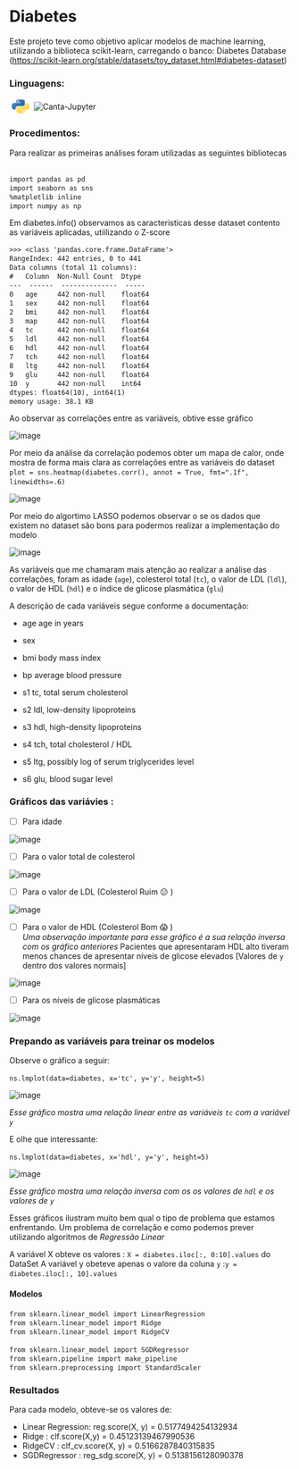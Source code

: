 # Diabetes

Este projeto teve como objetivo aplicar modelos de machine learning, utilizando a biblioteca scikit-learn, carregando o banco: Diabetes Database (https://scikit-learn.org/stable/datasets/toy_dataset.html#diabetes-dataset)
 
### Linguagens:

<div>
  <img align="center" alt="Canta-Python" height="30" width="40" src="https://raw.githubusercontent.com/devicons/devicon/master/icons/python/python-original.svg" />
  <img align="center" alt="Canta-Jupyter" height="30" width="40" src="https://devicons.railway.app/i/jupyter.svg" />
<div />

### Procedimentos:

Para realizar as primeiras análises foram utilizadas as seguintes bibliotecas

 ```
 
 import pandas as pd
 import seaborn as sns
 %matplotlib inline
 import numpy as np
 
 ```
 
 Em diabetes.info() observamos as caracteristicas desse dataset contento as variáveis aplicadas, utiilizando o Z-score
 
 ```
 >>> <class 'pandas.core.frame.DataFrame'>
RangeIndex: 442 entries, 0 to 441
Data columns (total 11 columns):
 #   Column  Non-Null Count  Dtype  
---  ------  --------------  -----  
 0   age     442 non-null    float64
 1   sex     442 non-null    float64
 2   bmi     442 non-null    float64
 3   map     442 non-null    float64
 4   tc      442 non-null    float64
 5   ldl     442 non-null    float64
 6   hdl     442 non-null    float64
 7   tch     442 non-null    float64
 8   ltg     442 non-null    float64
 9   glu     442 non-null    float64
 10  y       442 non-null    int64  
dtypes: float64(10), int64(1)
memory usage: 38.1 KB
```

Ao observar as correlações entre as variáveis, obtive esse gráfico

![image](https://user-images.githubusercontent.com/81988636/203664010-48e25f02-f49e-4647-b9ec-7756fc61604a.png)

Por meio da análise da correlação podemos obter um mapa de calor, onde mostra de forma mais clara as correlações entre as variáveis do dataset
`plot = sns.heatmap(diabetes.corr(), annot = True, fmt=".1f", linewidths=.6)`

![image](https://user-images.githubusercontent.com/81988636/206432064-bcf55dcd-c081-4256-b6b8-3cf8b5f0b2e1.png)

Por meio do algortimo LASSO podemos observar o se os dados que existem no dataset são bons para podermos realizar a implementação do modelo

![image](https://user-images.githubusercontent.com/81988636/206455596-c51f99c3-bc4d-4515-960f-c1fbd1d4149f.png)

As variáveis que me chamaram mais atenção ao realizar a análise das correlações, foram as idade (`age`), colesterol total (`tc`), o valor de LDL (`ldl`), o valor de HDL (`hdl`) e o índice de glicose plasmática (`glu`)

A descrição de cada variáveis segue conforme a documentação:

- age age in years

- sex

- bmi body mass index

- bp average blood pressure

- s1 tc, total serum cholesterol

- s2 ldl, low-density lipoproteins

- s3 hdl, high-density lipoproteins

- s4 tch, total cholesterol / HDL

- s5 ltg, possibly log of serum triglycerides level

- s6 glu, blood sugar level

### Gráficos das variávies :

- [ ] Para idade

![image](https://user-images.githubusercontent.com/81988636/203664841-9a2152b3-d1eb-4d37-822e-38bbd9ca1785.png)

- [ ] Para o valor total de colesterol 

![image](https://user-images.githubusercontent.com/81988636/203664939-a5d5c4f0-a386-49d5-a247-6083cada8e42.png)

- [ ] Para o valor de LDL (Colesterol Ruim :confused: ) 

![image](https://user-images.githubusercontent.com/81988636/203664986-72ada936-b1da-4f45-86c9-90da3da3888f.png)

- [ ] Para o valor de HDL (Colesterol Bom :scream: ) <br />
_Uma observação importante para esse gráfico é a sua relação inversa com os gráfico anteriores_ Pacientes que apresentaram HDL alto tiveram menos chances de apresentar níveis de glicose elevados [Valores de `y` dentro dos valores normais]

![image](https://user-images.githubusercontent.com/81988636/203665220-25495128-40a8-4862-bb12-5488845dea62.png)

- [ ] Para os níveis de glicose plasmáticas

![image](https://user-images.githubusercontent.com/81988636/203665436-c5731c68-1b94-4dd4-a533-e362ae81cfae.png)

### Prepando as variáveis para treinar os modelos

Observe o gráfico a seguir: 

`ns.lmplot(data=diabetes, x='tc', y='y', height=5)`

![image](https://user-images.githubusercontent.com/81988636/203665682-464986b7-2d14-456b-8dba-2ff9c084655e.png)

_Esse gráfico mostra uma relação linear entre as variáveis `tc` com a variável `y`_

E olhe que interessante:

`ns.lmplot(data=diabetes, x='hdl', y='y', height=5)`

![image](https://user-images.githubusercontent.com/81988636/203666012-2ba95485-ca45-437c-a9b9-6851cea336be.png)

_Esse gráfico mostra uma relação inversa com os os valores de `hdl` e os valores de `y`_


Esses gráficos ilustram muito bem qual o tipo de problema que estamos enfrentando. Um problema de correlação e como podemos prever utilizando algoritmos de _Regressão Linear_

A variável X obteve os valores : `X = diabetes.iloc[:, 0:10].values` do DataSet
A variável y obeteve apenas o valore da coluna `y` :`y = diabetes.iloc[:, 10].values`


#### Modelos

```
from sklearn.linear_model import LinearRegression
from sklearn.linear_model import Ridge
from sklearn.linear_model import RidgeCV

from sklearn.linear_model import SGDRegressor
from sklearn.pipeline import make_pipeline
from sklearn.preprocessing import StandardScaler
```

### Resultados

Para cada modelo, obteve-se os valores de:

- Linear Regression: reg.score(X, y) = 0.5177494254132934
- Ridge : clf.score(X,y) = 0.45123139467990536
- RidgeCV : clf_cv.score(X, y) = 0.5166287840315835
- SGDRegressor : reg_sdg.score(X, y) = 0.5138156128090378

